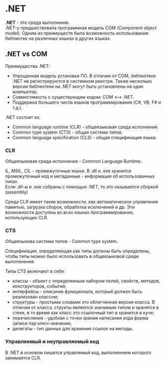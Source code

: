 # .NET
**.NET** - это среда выполнения.<br>
.NET-у предшествовала программная модель COM (Component object model). Одним из преимуществ была возможность использования библиотек на различных языках в других языках.

## .NET vs COM

Преимущества .NET:
- Упрощенная модель установки ПО. В отличии от COM, библиотеки .NET не регистрируются в системном реестре. Также несколько версии библиотеки на .NET могут быть установлены на один компьютер.
- Совместимость с существующим кодом: COM <--> .NET.
- Поддержка большего числа языков программирования (C#, VB, F# и т.д.).

.NET состоит из: 
- Common language runtime (CLR) - общеязыковая среда исполнения.
- Common type system (CTS) - общая система типов.
- Common language specification (CLS) - общая спецификация языка.

### CLR

Общеязыковая среда исполнения - Common Language Runtime.

IL, MSIL, CIL - промежуточные языки. В .dll и .exe хранится промежуточный код и метаданные - информация об использованных типах <br>
Если .dll-ы и .exe собраны с помощью .NET, то это называется сборкой (assembly)

Среда CLR имеет такие возможности, как автоматическое управление памятью, загрузка сборок, обработка исключений и др. Эти возможности доступны во всех языках программирования, использующих CLR.


### CTS

Общеязыкова система типов - Common type system.

Спецификация, определяющая как типы должны быть определены, чтобы типы можно было использовать в общеязыковой среде выполенения.

Типы CTS включают в себя:
- классы - объект с определенным набором полей, свойств, методов, конструкторов, событий;
- интерфейсы - описание функционала, который должен быть реализован классом;
- структуры - простыми словами это облегченная версия класса. В отличии от класса, структы являются значимым типом и хранятся в стеке, в то время как класс это ссылочный тип и хранится в куче;
- перечисления - удобная с точки зрения написания кода форма записи пар ключ-значение;
- делегаты - тип данных для хранения ссылок на методы.

### Управляемый и неуправляемый код
В .NET в основом пишется управлемый код, выполнением которого занимается CLR.
